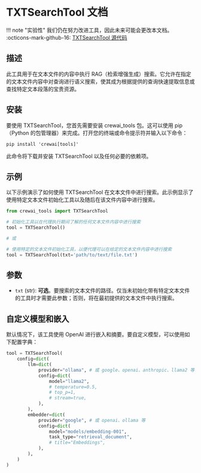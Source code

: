 # TXTSearchTool 文档

!!! note "实验性"
    我们仍在努力改进工具，因此未来可能会更改本文档。
    :octicons-mark-github-16: [TXTSearchTool 源代码](https://github.com/aithoughts/aipmAI-tools/tree/zh/src/crewai_tools/tools/txt_search_tool)

## 描述
此工具用于在文本文件的内容中执行 RAG（检索增强生成）搜索。它允许在指定的文本文件内容中对查询进行语义搜索，使其成为根据提供的查询快速提取信息或查找特定文本段落的宝贵资源。

## 安装
要使用 TXTSearchTool，您首先需要安装 crewai_tools 包。这可以使用 pip（Python 的包管理器）来完成。打开您的终端或命令提示符并输入以下命令：

```shell
pip install 'crewai[tools]'
```

此命令将下载并安装 TXTSearchTool 以及任何必要的依赖项。

## 示例
以下示例演示了如何使用 TXTSearchTool 在文本文件中进行搜索。此示例显示了使用特定文本文件初始化工具以及随后在该文件内容中进行搜索。

```python
from crewai_tools import TXTSearchTool

# 初始化工具以在代理执行期间了解的任何文本文件内容中进行搜索
tool = TXTSearchTool()

# 或

# 使用特定的文本文件初始化工具，以便代理可以在给定的文本文件内容中进行搜索
tool = TXTSearchTool(txt='path/to/text/file.txt')
```

## 参数
- `txt` (str): **可选**。要搜索的文本文件的路径。仅当未初始化带有特定文本文件的工具时才需要此参数；否则，将在最初提供的文本文件中执行搜索。

## 自定义模型和嵌入

默认情况下，该工具使用 OpenAI 进行嵌入和摘要。要自定义模型，可以使用如下配置字典：

```python
tool = TXTSearchTool(
    config=dict(
        llm=dict(
            provider="ollama", # 或 google、openai、anthropic、llama2 等
            config=dict(
                model="llama2",
                # temperature=0.5,
                # top_p=1,
                # stream=true,
            ),
        ),
        embedder=dict(
            provider="google", # 或 openai、ollama 等
            config=dict(
                model="models/embedding-001",
                task_type="retrieval_document",
                # title="Embeddings",
            ),
        ),
    )
)
```

